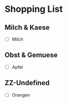 # Shopping List 

## Milch & Kaese 
  - [ ] Milch

## Obst & Gemuese 
  - [ ] Apfel

## ZZ-Undefined 
  - [ ] Orangen

